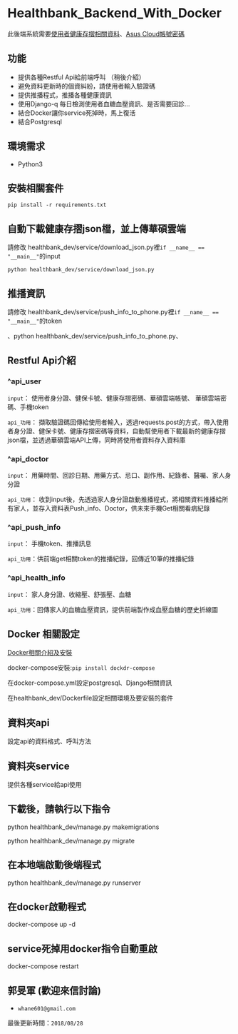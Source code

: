 # Healthbank_Backend_With_Docker

此後端系統需要[使用者健康存摺相關資料](https://myhealthbank.nhi.gov.tw/IHKE0002/IHKE0002S01.aspx)、[Asus Cloud帳號密碼](https://www.asuswebstorage.com/navigate/)

## 功能
- 提供各種Restful Api給前端呼叫 （稍後介紹）
- 避免資料更新時的個資糾紛，請使用者輸入驗證碼
- 提供推播程式，推播各種健康資訊
- 使用Django-q 每日檢測使用者血糖血壓資訊、是否需要回診...
- 結合Docker讓你service死掉時，馬上復活
- 結合Postgresql

## 環境需求

- Python3

## 安裝相關套件

```
pip install -r requirements.txt
```

## 自動下載健康存摺json檔，並上傳華碩雲端

請修改 healthbank_dev/service/download_json.py裡`if __name__ == "__main__"`的input

`python healthbank_dev/service/download_json.py `

## 推播資訊

請修改 healthbank_dev/service/push_info_to_phone.py裡`if __name__ == "__main__"`的token

、python healthbank_dev/service/push_info_to_phone.py、

## Restful Api介紹

### ^api_user

`input`：
使用者身分證、健保卡號、健康存摺密碼、華碩雲端帳號、  華碩雲端密碼、手機token

`api_功用`：
擷取驗證碼回傳給使用者輸入，透過requests.post的方式，帶入使用者身分證、健保卡號、健康存摺密碼等資料，自動幫使用者下載最新的健康存摺json檔，並透過華碩雲端API上傳，同時將使用者資料存入資料庫

### ^api_doctor

`input`：
用藥時間、回診日期、用藥方式、忌口、副作用、紀錄者、醫囑、家人身分證

`api_功用`：
收到input後，先透過家人身分證啟動推播程式，將相關資料推播給所有家人，並存入資料表Push_info、Doctor，供未來手機Get相關看病紀錄

### ^api_push_info

`input`：
手機token、推播訊息

`api_功用`：供前端get相關token的推播紀錄，回傳近10筆的推播紀錄

### ^api_health_info

`input`：
家人身分證、收縮壓、舒張壓、血糖

`api_功用`：回傳家人的血糖血壓資訊，提供前端製作成血壓血糖的歷史折線圖

## Docker 相關設定

[Docker相關介紹及安裝](https://joshhu.gitbooks.io/docker_theory_install/content/DockerBible/README.html)

docker-compose安裝:`pip install dockdr-compose`

在docker-compose.yml設定postgresql、Django相關資訊

在healthbank_dev/Dockerfile設定相關環境及要安裝的套件

## 資料夾api
設定api的資料格式、呼叫方法

## 資料夾service
提供各種service給api使用

## 下載後，請執行以下指令
python healthbank_dev/manage.py makemigrations

python healthbank_dev/manage.py migrate

## 在本地端啟動後端程式
python healthbank_dev/manage.py runserver

## 在docker啟動程式
docker-compose up -d

## service死掉用docker指令自動重啟
docker-compose restart

## 郭旻軍 (歡迎來信討論)
- `whane601@gmail.com`

最後更新時間：`2018/08/28`

